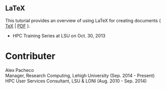## LaTeX
This tutorial provides an overview of using LaTeX for creating documents
( [TeX](LaTeX.tex) | [PDF](LaTeX.pdf) ).

   * HPC Training Series at LSU on Oct. 30, 2013


# Contributer
Alex Pacheco  
 Manager, Research Computing, Lehigh University (Sep. 2014 - Present)  
 HPC User Services Consultant, LSU & LONI (Aug. 2010 - Sep. 2014)  
